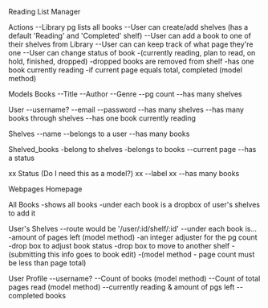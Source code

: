 Reading List Manager

  Actions
--Library pg lists all books
--User can create/add shelves (has a default 'Reading' and 'Completed' shelf)
--User can add a book to one of their shelves from Library
--User can can keep track of what page they're one
--User can change status of book 
-(currently reading, plan to read, on hold, finished, dropped) 
-dropped books are removed from shelf
-has one book currently reading
-if current page equals total, completed (model method)


  Models
Books
--Title 
--Author
--Genre
--pg count
--has many shelves

User
--username?
--email
--password
--has many shelves
--has many books through shelves
--has one book currently reading

Shelves
--name
--belongs to a user
--has many books

Shelved_books
-belong to shelves
-belongs to books
--current page
--has a status

xx Status (Do I need this as a model?)
xx --label
xx --has many books

  Webpages
Homepage

All Books
-shows all books
-under each book is a dropbox of user's shelves to add it

User's Shelves
--route would be '/user/:id/shelf/:id'
--under each book is...
-amount of pages left (model method)
-an integer adjuster for the pg count
-drop box to adjust book status
-drop box to move to another shelf
-(submitting this info goes to book edit)
-(model method - page count must be less than page total)

User Profile
--username?
--Count of books (model method)
--Count of total pages read (model method)
--currently reading & amount of pgs left
--completed books



